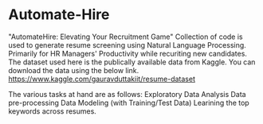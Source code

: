 # Automate-Hire
"AutomateHire: Elevating Your Recruitment Game"
Collection of code is used to generate resume screening using Natural Language Processing.
Primarily for HR Managers' Productivity while recuriting new candidates.
The dataset used here is the publically available data from Kaggle. You can download the data using the below link.
https://www.kaggle.com/gauravduttakiit/resume-dataset

The various tasks at hand are as follows:
Exploratory Data Analysis
Data pre-processing
Data Modeling (with Training/Test Data)
Learining the top keywords across resumes.
